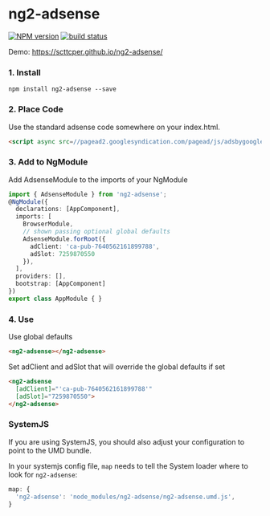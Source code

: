 # ng2-adsense
[![NPM version][npm-image]][npm-url]
[![build status][travis-img]][travis-url]

[npm-image]: https://img.shields.io/npm/v/ng2-adsense.svg
[npm-url]: https://npmjs.org/package/ng2-adsense
[travis-img]: https://api.travis-ci.org/scttcper/ng2-adsense.svg?branch=master
[travis-url]: https://travis-ci.org/scttcper/ng2-adsense

Demo: https://scttcper.github.io/ng2-adsense/ 

### 1. Install
`npm install ng2-adsense --save`

### 2. Place Code
Use the standard adsense code somewhere on your index.html.
```html
<script async src=//pagead2.googlesyndication.com/pagead/js/adsbygoogle.js></script>
```
### 3. Add to NgModule
Add AdsenseModule to the imports of your NgModule
```typescript
import { AdsenseModule } from 'ng2-adsense';
@NgModule({
  declarations: [AppComponent],
  imports: [
    BrowserModule,
    // shown passing optional global defaults
    AdsenseModule.forRoot({
      adClient: 'ca-pub-7640562161899788',
      adSlot: 7259870550
    }),
  ],
  providers: [],
  bootstrap: [AppComponent]
})
export class AppModule { }
```
### 4. Use
Use global defaults  
```html
<ng2-adsense></ng2-adsense>
```

Set adClient and adSlot that will override the global defaults if set  
```html
<ng2-adsense
  [adClient]="'ca-pub-7640562161899788'"
  [adSlot]="7259870550">
</ng2-adsense>
```

### SystemJS
If you are using SystemJS, you should also adjust your configuration to point to the UMD bundle.

In your systemjs config file, `map` needs to tell the System loader where to look for `ng2-adsense`:
```js
map: {
  'ng2-adsense': 'node_modules/ng2-adsense/ng2-adsense.umd.js',
}
```
